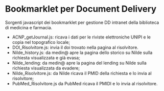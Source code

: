 # Bookmarklet per Document Delivery
Sorgenti javascript dei bookmarklet per gestione DD intranet della biblioteca di medicina e farmacia.

* ACNP_getJournal.js: ricava i dati per le riviste elettroniche UNIPI e le copia nel topografico locale;
* DOI_Risolvitore.js: invia il doi trovato nella pagina al risolvitore.
* Nilde_history.js: da medin@ apre la pagina dello storico su Nilde sulla richiesta visualizzata e già evasa;
* Nilde_lending: da medin@ apre la pagina del lending su Nilde sulla richiesta visualizzata da evadere;
* Nilde_Risolvitore.js: da Nilde ricava il PMID della richiesta e lo invia al risolvitore;
* PubMed_Risolvitore.js da PubMed ricava il PMIDI e lo invia al risolvitore.
